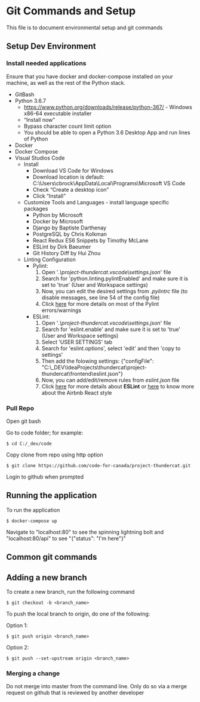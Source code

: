 # Git Commands and Setup

This file is to document environmental setup and git commands

## Setup Dev Environment

### Install needed applications

Ensure that you have docker and docker-compose installed on your machine, as well as the rest of the Python stack.
 * GitBash
 * Python 3.6.7
   * https://www.python.org/downloads/release/python-367/ - Windows x86-64 executable installer
   * “Install now”
   * Bypass character count limit option
   * You should be able to open a Python 3.6 Desktop App and run lines of Python
 * Docker
 * Docker Compose
 * Visual Studios Code
   * Install
     * Download VS Code for Windows
     * Download location is default: C:\Users\cbrock\AppData\Local\Programs\Microsoft VS Code
     * Check “Create a desktop icon”
     * Click “Install”
   * Customize Tools and Languages - install language specific packages
     * Python by Microsoft
     * Docker by Microsoft
     * Django by Baptiste Darthenay
     * PostgreSQL by Chris Kolkman
     * React Redux ES6 Snippets by Timothy McLane
     * ESLint by Dirk Baeumer
     * Git History Diff by Hui Zhou
   * Linting Configuration
     * Pylint:
       1. Open '*.\project-thundercat\.vscode\settings.json*' file
       2. Search for 'python.linting.pylintEnabled' and make sure it is set to 'true' (User and Workspace settings)
       3. Now, you can edit the desired settings from *.pylintrc* file (to disable messages, see line 54 of the config file)
       4. Click [here](http://pylint-messages.wikidot.com/all-messages) for more details on most of the Pylint errors/warnings
     * ESLint:
       1. Open '*.\project-thundercat\.vscode\settings.json*' file
       2. Search for 'eslint.enable' and make sure it is set to 'true' (User and Workspace settings)
       3. Select 'USER SETTINGS' tab
       4. Search for 'eslint.options', select 'edit' and then 'copy to settings'
       5. Then add the folowing settings: {"configFile": "C:\\_DEV\\IdeaProjects\\thundercat\\project-thundercat\\frontend\\eslint.json"}
       6. Now, you can add/edit/remove rules from *eslint.json* file
       7. Click [here](https://eslint.org/) for more details about **ESLint** or [here](https://github.com/airbnb/javascript/tree/master/react#basic-rules) to know more about the Airbnb React style

### Pull Repo
Open git bash

Go to code folder; for example:
```shell
$ cd C:/_dev/code
```

Copy clone from repo using http option
```shell
$ git clone https://github.com/code-for-canada/project-thundercat.git
```

Login to github when prompted


## Running the application
To run the application
```shell
$ docker-compose up
```

Navigate to "localhost:80" to see the spinning lightning bolt and "localhost:80/api" to see "{"status": "I'm here"}"

## Common git commands

## Adding a new branch

To create a new branch, run the following command
```shell
$ git checkout -b <branch_name>
```

To push the local branch to origin, do one of the following:

Option 1:
```shell
$ git push origin <branch_name>
```

Option 2:
```shell
$ git push --set-upstream origin <branch_name>
```

### Merging a change

Do not merge into master from the command line. Only do so via a merge request on github that is reviewed by another developer